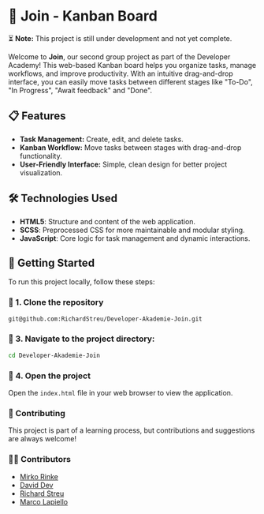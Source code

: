 # 📅 Join - Kanban Board

⏳ **Note:** This project is still under development and not yet complete.

Welcome to **Join**, our second group project as part of the Developer Academy! This web-based Kanban board helps you organize tasks, manage workflows, and improve productivity. With an intuitive drag-and-drop interface, you can easily move tasks between different stages like "To-Do", "In Progress", "Await feedback" and "Done".

## 📋 Features
- **Task Management:** Create, edit, and delete tasks.
- **Kanban Workflow:** Move tasks between stages with drag-and-drop functionality.
- **User-Friendly Interface:** Simple, clean design for better project visualization.

## 🛠️ Technologies Used
- **HTML5**: Structure and content of the web application.
- **SCSS**: Preprocessed CSS for more maintainable and modular styling.
- **JavaScript**: Core logic for task management and dynamic interactions.

## 🚀 Getting Started

To run this project locally, follow these steps:

### 🔗 1. Clone the repository
```bash
git@github.com:RichardStreu/Developer-Akademie-Join.git
```

### 📂 3. Navigate to the project directory: 
   ```bash
   cd Developer-Akademie-Join
   ```

### 📂 4. Open the project
Open the `index.html` file in your web browser to view the application.

### 🤝 Contributing
This project is part of a learning process, but contributions and suggestions are always welcome!

### 👨‍💻 Contributors
- [Mirko Rinke](https://github.com/MirkoRinke)
- [David Dev](https://github.com/DavidDev25)
- [Richard Streu](https://github.com/RichardStreu)
- [Marco Lapiello](https://github.com/marcoLapiello)
